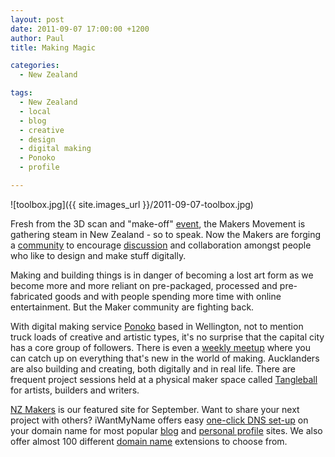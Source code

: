 ```yaml
---
layout: post
date: 2011-09-07 17:00:00 +1200
author: Paul
title: Making Magic

categories:
  - New Zealand

tags:
  - New Zealand
  - local
  - blog
  - creative
  - design
  - digital making
  - Ponoko
  - profile

---
```


![toolbox.jpg]({{ site.images_url }}/2011-09-07-toolbox.jpg)

Fresh from the 3D scan and "make-off" [event](http://www.makers.org.nz/2011/08/15/3d-scan-and-print-showdown/), the Makers Movement is gathering steam in New Zealand - so to speak. Now the Makers are forging a [community](http://www.makers.org.nz/) to encourage [discussion](http://archived.link/http://makers.org.nz/forums/) and collaboration amongst people who like to design and make stuff digitally. 

Making and building things is in danger of becoming a lost art form as we become more and more reliant on pre-packaged, processed and pre-fabricated goods and with people spending more time with online entertainment. But the Maker community are fighting back.

With digital making service [Ponoko](http://ponoko.com/) based in Wellington, not to mention truck loads of creative and artistic types, it's no surprise that the capital city has a core group of followers. There is even a [weekly meetup](http://www.meetup.com/WellingtonMakers/) where you can catch up on everything that's new in the world of making. Aucklanders are also building and creating, both digitally and in real life. There are frequent project sessions held at a physical maker space called [Tangleball](http://www.tangleball.org.nz/) for artists, builders and writers.

[NZ Makers](http://www.makers.org.nz/) is our featured site for September. Want to share your next project with others? iWantMyName offers easy [one-click DNS set-up](https://iwantmyname.co.nz/services) on your domain name for most popular [blog](https://iwantmyname.co.nz/services/blog-hosting/) and [personal profile](https://iwantmyname.co.nz/services/personal-profile/) sites. We also offer almost 100 different [domain name](https://iwantmyname.co.nz/domains) extensions to choose from.
